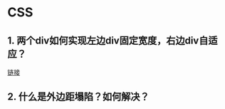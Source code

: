 # CSS

<TOC/>

## 1. 两个div如何实现左边div固定宽度，右边div自适应？

[链接](https://lijiahao8898.github.io/question/)

## 2. 什么是外边距塌陷？如何解决？

